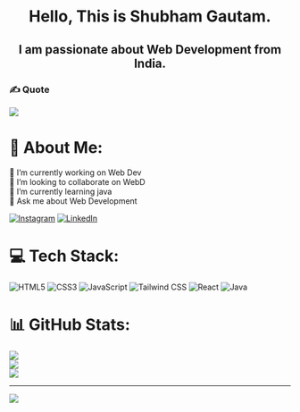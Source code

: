 <h1 align="center">
  Hello, This is Shubham Gautam.
</h1>
<h2 align="center">
  I am passionate about Web Development from India.
</h2>

### ✍️ Quote
![](https://quotes-github-readme.vercel.app/api?type=horizontal&theme=radical)
# 💫 About Me:
🔭 I’m currently working  on Web Dev
<br>👯 I’m looking to collaborate on WebD <br>🌱 I’m currently learning java<br>💬 Ask me about Web Development<br>

   [![Instagram](https://img.shields.io/badge/Instagram-%23E4405F.svg?logo=Instagram&logoColor=white)](https://instagram.com/huhuj) [![LinkedIn](https://img.shields.io/badge/LinkedIn-%230077B5.svg?logo=linkedin&logoColor=white)](https://linkedin.com/in/jkljkjlkjjk) 

# 💻 Tech Stack:
 ![HTML5](https://img.shields.io/badge/html5-%23E34F26.svg?style=flat&logo=html5&logoColor=white) ![CSS3](https://img.shields.io/badge/css3-%231572B6.svg?style=flat&logo=css3&logoColor=white) ![JavaScript](https://img.shields.io/badge/javascript-%23323330.svg?style=flat&logo=javascript&logoColor=%23F7DF1E)  ![Tailwind CSS](https://img.shields.io/badge/tailwindcss-%2338B2AC.svg?style=flat&logo=tailwind-css&logoColor=white) ![React](https://img.shields.io/badge/react-%2361DAFB.svg?style=flat&logo=react&logoColor=white) ![Java](https://img.shields.io/badge/java-%23ED8B00.svg?style=flat&logo=java&logoColor=white)

# 📊 GitHub Stats:
![](https://github-readme-stats.vercel.app/api?username=Shubhamgautam0&theme=darcula&hide_border=false&include_all_commits=true&count_private=false)<br/>
![](https://github-readme-streak-stats.herokuapp.com/?user=Shubhamgautam0&theme=darcula&hide_border=false)<br/>
![](https://github-readme-stats.vercel.app/api/top-langs/?username=Shubhamgautam0&theme=darcula&hide_border=false&include_all_commits=true&count_private=false&layout=compact)

---
[![](https://visitcount.itsvg.in/api?id=Shubhamgautam0&icon=0&color=0)](https://visitcount.itsvg.in)

<!-- Proudly created with GPRM ( https://gprm.itsvg.in ) -->
